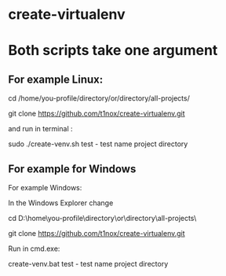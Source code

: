 # create-virtualenv

<h1> Both scripts take one argument </h1>

<h2> For example Linux: </h2>

  cd /home/you-profile/directory/or/directory/all-projects/
	
  git clone https://github.com/t1nox/create-virtualenv.git

  and run in terminal : 

sudo ./create-venv.sh test - test name project directory

<h2> For example for Windows </h2>

For example Windows:

  In the Windows Explorer change 
  
  cd D:\home\you-profile\directory\or\directory\all-projects\
  
  git clone https://github.com/t1nox/create-virtualenv.git
  
  Run in cmd.exe:
  
  create-venv.bat test - test name project directory
